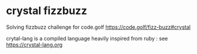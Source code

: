 # crystal fizzbuzz

Solving fizzbuzz challenge for code.golf https://code.golf/fizz-buzz#crystal

crytal-lang is a compiled language heavily inspired from ruby : see https://crystal-lang.org